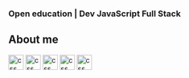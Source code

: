 ### Open education | Dev JavaScript Full Stack

## About me 
<div> 
  <p>

  </p>
</div>

<div style="dislay: inline_block">
  <img lign="center" alt="css" height="30" midth"40" src="https://cdn.jsdelivr.net/gh/devicons/devicon/icons/tailwindcss/tailwindcss-original-wordmark.svg" />
  <img lign="center" alt="css" height="30" midth"40" src="https://cdn.jsdelivr.net/gh/devicons/devicon/icons/javascript/javascript-original.svg" />
  <img lign="center" alt="css" height="30" midth"40" src="https://cdn.jsdelivr.net/gh/devicons/devicon/icons/nodejs/nodejs-original.svg" />
  <img lign="center" alt="css" height="30" midth"40" src="https://cdn.jsdelivr.net/gh/devicons/devicon/icons/react/react-original.svg" />
  <img lign="center" alt="css" height="30" midth"40" src="https://cdn.jsdelivr.net/gh/devicons/devicon/icons/vuejs/vuejs-original.svg" />




</div>
